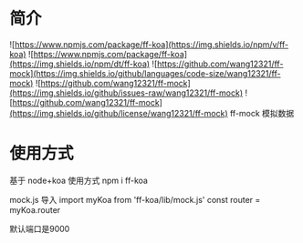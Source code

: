 # 简介
![https://www.npmjs.com/package/ff-koa](https://img.shields.io/npm/v/ff-koa)
![https://www.npmjs.com/package/ff-koa](https://img.shields.io/npm/dt/ff-koa)
![https://github.com/wang12321/ff-mock](https://img.shields.io/github/languages/code-size/wang12321/ff-mock)
![https://github.com/wang12321/ff-mock](https://img.shields.io/github/issues-raw/wang12321/ff-mock)
![https://github.com/wang12321/ff-mock](https://img.shields.io/github/license/wang12321/ff-mock)
ff-mock 模拟数据

# 使用方式
基于 node+koa
使用方式
npm i ff-koa

mock.js 导入
import myKoa from 'ff-koa/lib/mock.js'
const router = myKoa.router

默认端口是9000
